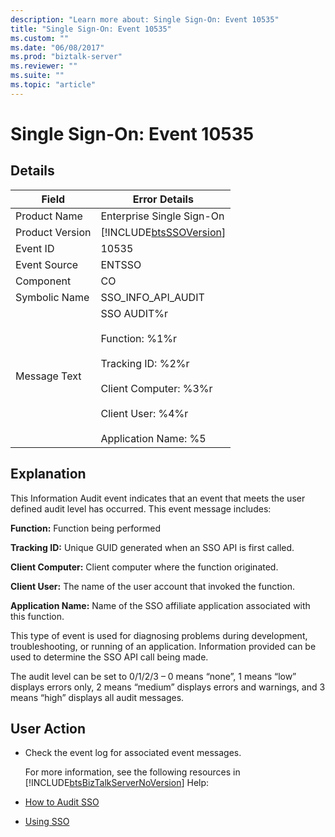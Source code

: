 ```yaml
---
description: "Learn more about: Single Sign-On: Event 10535"
title: "Single Sign-On: Event 10535"
ms.custom: ""
ms.date: "06/08/2017"
ms.prod: "biztalk-server"
ms.reviewer: ""
ms.suite: ""
ms.topic: "article"
---
```

# Single Sign-On: Event 10535
## Details  

| Field | Error Details |
|-----------------|-----------------------------------------------------------------------------------------------------------------------------------------------------------------------|
|  Product Name   |                                                                       Enterprise Single Sign-On                                                                       |
| Product Version |                                                      [!INCLUDE[btsSSOVersion](../includes/btsssoversion-md.md)]                                                       |
|    Event ID     |                                                                                 10535                                                                                 |
|  Event Source   |                                                                                ENTSSO                                                                                 |
|    Component    |                                                                                  CO                                                                                   |
|  Symbolic Name  |                                                                          SSO_INFO_API_AUDIT                                                                           |
|  Message Text   | SSO AUDIT%r<br /><br /> Function: %1%r<br /><br /> Tracking ID: %2%r<br /><br /> Client Computer: %3%r<br /><br /> Client User: %4%r<br /><br /> Application Name: %5 |

## Explanation  
 This Information Audit event indicates that an event that meets the user defined audit level has occurred. This event message includes:  

 **Function:** Function being performed  

 **Tracking ID:** Unique GUID generated when an SSO API is first called.  

 **Client Computer:** Client computer where the function originated.  

 **Client User:** The name of the user account that invoked the function.  

 **Application Name:** Name of the SSO affiliate application associated with this function.  

 This type of event is used for diagnosing problems during development, troubleshooting, or running of an application. Information provided can be used to determine the SSO API call being made.  

 The audit level can be set to 0/1/2/3 – 0 means “none”, 1 means “low” displays errors only, 2 means “medium” displays errors and warnings, and 3 means “high” displays all audit messages.  

## User Action  

- Check the event log for associated event messages.  

  For more information, see the following resources in [!INCLUDE[btsBizTalkServerNoVersion](../includes/btsbiztalkservernoversion-md.md)] Help:  

- [How to Audit SSO](../core/how-to-audit-sso.md)  

- [Using SSO](../core/using-sso.md)
